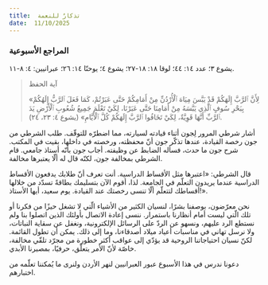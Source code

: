 ```yaml
---
title:  تذكارٌ للنعمة
date:  11/10/2025
---
```


### المراجع الأسبوعية
يشوع ٣؛ عدد ١٤: ٤٤؛ لوقا ١٨: ١٨-٢٧؛ يشوع ٤؛ يوحنّا ١٤: ٢٦؛ عبرانيين: ٤: ٨-١١.

> <p>آية الحفظ</p>
> «لِأَنَّ ٱلرَّبَّ إِلَهَكُمْ قَدْ يَبَّسَ مِيَاهَ ٱلْأُرْدُنِّ مِنْ أَمَامِكُمْ حَتَّى عَبَرْتُمْ، كَمَا فَعَلَ ٱلرَّبُّ إِلَهُكُمْ بِبَحْرِ سُوفٍ ٱلَّذِي يَبَّسَهُ مِنْ أَمَامِنَا حَتَّى عَبَرْنَا، لِكَيْ تَعْلَمَ جَمِيعُ شُعُوبِ ٱلْأَرْضِ يَدَ ٱلرَّبِّ أَنَّهَا قَوِيَّةٌ، لِكَيْ تَخَافُوا ٱلرَّبَّ إِلَهَكُمْ كُلَّ ٱلْأَيَّامِ» (يشوع ٤: ٢٣، ٢٤).

أشار شرطي المرور لِجون أثناء قيادته لسيارته، مما اضطرّه للتوقّف. طلب الشرطي من جون رخصة القيادة، عندها تذكّر جون أنّ محفظته، ورخصته في داخلها، بقيت في المكتب. شرح جون ما حدث، فسأله الضابط عن وظيفته. أجاب جون بأنّه أستاذ جامعي. قام الشرطي بمخالفة جون، لكنّه قال له ألّا يعتبرها مخالفة.

قال الشرطي: «اعتبرها مثل الأقساط الدراسية. أنت تعرف أنّ طلابك يدفعون الأقساط الدراسية عندما يريدون التعلّم في الجامعة. لذا، أقوم الآن بتسليمك بطاقةً تسدّد من خلالها أقساطك لتتعلّم ألّا تنسى رخصتك عند القيادة. يوم سعيد، أيها الأستاذ!».

نحن معرّضون، بوصفنا بشرًا، لنسيان الكثير من الأشياء الّتي لا تشغل حيزًا من فكرنا أو تلك الّتي ليست أمام أنظارنا باستمرار. ننسى إعادة الاتصال بأولئك الذين اتصلوا بنا ولم نستطع الرد عليهم، ونسهو عن الردّ على الرسائل الإلكترونية، ونغفل عن سقاية النباتات، ولا نرسل تهاني في مناسبات أعياد ميلاد أصدقاءنا، وما إلى ذلك. يمكن أن تطول القائمة. لكنّ نسيان احتياجاتنا الروحية قد يؤدّي إلى عواقب أكثر خطورة من مجرّد تلقّي مخالفة، خاصّة لأنّ الأمر يتعلّق، حرفيًا، بمصيرنا الأبدي.

دعونا ندرس في هذا الأسبوع عبور العبرانيين لنهر الأردن ولنرى ما يُمكننا تعلّمه من اختبارهم.